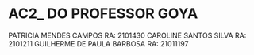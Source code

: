 # AC2_ DO PROFESSOR GOYA
PATRICIA  MENDES CAMPOS
RA: 2101430
CAROLINE SANTOS SILVA 
RA: 2101211
GUILHERME DE PAULA BARBOSA 
RA: 21011197
